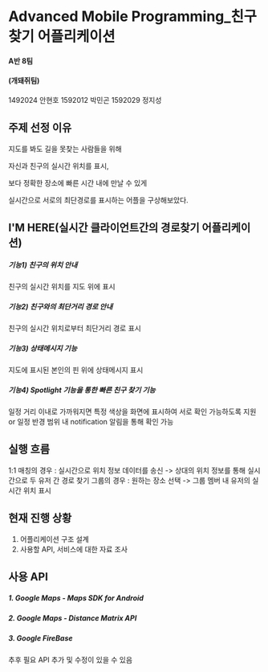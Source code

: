 # Advanced Mobile Programming_친구찾기 어플리케이션

#### A반 8팀
#### (개돼쥐팀)

1492024 안현호 1592012 박민곤 1592029 정지성

## 주제 선정 이유

지도를 봐도 길을 못찾는 사람들을 위해

자신과 친구의 실시간 위치를 표시,

보다 정확한 장소에 빠른 시간 내에 만날 수 있게

실시간으로 서로의 최단경로를 표시하는 어플을 구상해보았다.

## I'M HERE(실시간 클라이언트간의 경로찾기 어플리케이션)

##### 기능1) 친구의 위치 안내

친구의 실시간 위치를 지도 위에 표시

##### 기능2) 친구와의 최단거리 경로 안내

친구의 실시간 위치로부터 최단거리 경로 표시

##### 기능3) 상태메시지 기능

지도에 표시된 본인의 핀 위에 상태메시지 표시

##### 기능4) Spotlight 기능을 통한 빠른 친구 찾기 기능

일정 거리 이내로 가까워지면 특정 색상을 화면에 표시하여 서로 확인 가능하도록 지원
or 일정 반경 범위 내 notification 알림을 통해 확인 가능

## 실행 흐름
1:1 매칭의 경우 : 실시간으로 위치 정보 데이터를 송신 -> 상대의 위치 정보를 통해 실시간으로 두 유저 간 경로 찾기
그룹의 경우 : 원하는 장소 선택 -> 그룹 멤버 내 유저의 실시간 위치 표시

## 현재 진행 상황

1. 어플리케이션 구조 설계
2. 사용할 API, 서비스에 대한 자료 조사

## 사용 API

##### 1. Google Maps - Maps SDK for Android

##### 2. Google Maps - Distance Matrix API

##### 3. Google FireBase

추후 필요 API 추가 및 수정이 있을 수 있음
